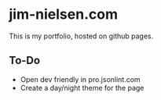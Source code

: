 # jim-nielsen.com

This is my portfolio, hosted on github pages.

## To-Do

- Open dev friendly in pro.jsonlint.com
- Create a day/night theme for the page